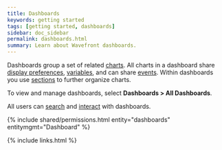 ```yaml
---
title: Dashboards
keywords: getting started
tags: [getting started, dashboards]
sidebar: doc_sidebar
permalink: dashboards.html
summary: Learn about Wavefront dashboards.
---
```


Dashboards group a set of related [charts](charts). All charts in a dashboard share [display
preferences](dashboards_managing#prefs), [variables](dashboards_variables), and can share [events](events_charts#dashboards_events). Within dashboards you use [sections](#sections) to further organize charts.

To view and manage dashboards, select **Dashboards > All Dashboards**.

All users can [search](dashboards_searching) and [interact](dashboards_interacting) with dashboards. 

{% include shared/permissions.html entity="dashboards" entitymgmt="Dashboard" %}

{% include links.html %}
